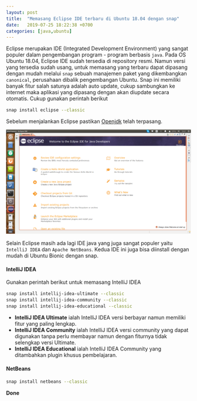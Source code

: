 ```yaml
---
layout: post
title:  "Memasang Eclipse IDE terbaru di Ubuntu 18.04 dengan snap"
date:   2019-07-25 18:22:38 +0700
categories: [java,ubuntu]
---
```

Eclipse merupakan IDE (Integrated Development Environment) yang sangat populer dalam pengembangan program - program berbasis `java`. Pada OS Ubuntu 18.04, Eclipse IDE sudah tersedia di repository resmi. Namun versi yang tersedia sudah usang, untuk memasang yang terbaru dapat dipasang dengan mudah melalui `snap` sebuah manajemen paket yang dikembangkan `canonical`, perusahaan dibalik pengembangan Ubuntu. Snap ini memiliki banyak fitur salah satunya adalah auto update, cukup sambungkan ke internet maka aplikasi yang dipasang dengan akan diupdate secara otomatis. Cukup gunakan perintah berikut

```bash
snap install eclipse --classic
```

Sebelum menjalankan Eclipse pastikan [Openjdk](/memasang-openjdk-11-ubuntu/) telah terpasang.

![Eclipse ide](/images/eclipse-1.png)

Selain Eclipse masih ada lagi IDE java yang juga sangat populer yaitu `IntelliJ IDEA` dan `Apache NetBeans`. Kedua IDE ini juga bisa diinstall dengan mudah di Ubuntu Bionic dengan snap.


#### IntelliJ IDEA
Gunakan perintah berikut untuk memasang IntelliJ IDEA

```bash
snap install intellij-idea-ultimate --classic
snap install intellij-idea-community --classic
snap install intellij-idea-educational --classic
```

* **IntelliJ IDEA Ultimate** ialah IntelliJ IDEA versi berbayar namun memiliki fitur yang paling lengkap.
* **IntelliJ IDEA Community** ialah IntelliJ IDEA versi community yang dapat digunakan tanpa perlu membayar namun dengan fiturnya tidak selengkap versi Ultimate.
* **IntelliJ IDEA Educational** ialah IntelliJ IDEA Community yang ditambahkan plugin khusus pembelajaran.

#### NetBeans
```bash
snap install netbeans --classic
```

**Done**
